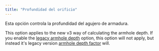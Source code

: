 ```yaml
---
title: "Profundidad del orificio"
---
```


Esta opción controla la profundidad del agujero de armadura.

This option applies to the new v3 way of calculating the armhole depth. If you enable the [legacy armhole depth](/docs/designs/sven/options/legacyarmholedepth) option, this option will not apply, but instead it's legacy version [armhole depth factor](/docs/designs/sven/options/armholedepthfactor) will.

